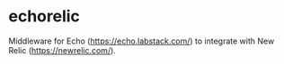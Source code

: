 # echorelic

Middleware for Echo (https://echo.labstack.com/) to integrate with New Relic (https://newrelic.com/).
